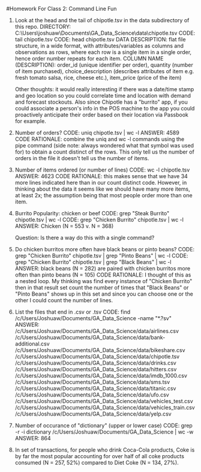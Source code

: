 #Homework For Class 2: Command Line Fun


1) Look at the head and the tail of chipotle.tsv in the data subdirectory of this repo.
	DIRECTORY: C:\Users\joshuaw\Documents\GA_Data_Science\data\chipotle.tsv
	CODE: tail chipotle.tsv
	CODE: head chipotle.tsv
	DATA DESCRIPTION: flat file structure, in a wide format, with attributes/variables as columns and observations as rows, where each row is a single item in a single order, hence order number repeats for each item. 
	COLUMN NAME (DESCRIPTION): order_id (unique identifier per order), quantity (number of item purchased), choice_description (describes attributes of item e.g. fresh tomato salsa, rice, cheese etc.), item_price (price of the item)

	Other thoughts: it would really interesting if there was a date/time stamp and geo location so you could correlate time and location with demand and forecast stockouts. Also since Chipotle has a "burrito" app, if you could associate a person's info in the POS machine to the app you could proactively anticipate their order based on their location via Passbook for example. 
2) Number of orders? 
	CODE: uniq chipotle.tsv | wc -l
	ANSWER: 4589
	CODE RATIONALE: combine the uniq and wc -l commands using the pipe command (side note: always wondered what that symbol was used for) to obtain a count distinct of the rows. This only tell us the number of orders in the file it doesn't tell us the number of items. 
3) Number of items ordered (or number of lines)
	CODE: wc -l chipotle.tsv
	ANSWER: 4623
	CODE RATIONALE: this makes sense that we have 34 more lines indicated here than in our count distinct code. However, in thinking about the data it seems like we should have many more items, at least 2x; the assumption being that most people order more than one item.
4) Burrito Popularity: chicken or beef
	CODE: grep "Steak Burrito" chipotle.tsv | wc -l
	CODE: grep "Chicken Burrito" chipotle.tsv | wc -l 
	ANSWER: Chicken (N = 553 v. N = 368)

	Question: Is there a way do this with a single command? 
5) Do chicken burritos more often have black beans or pinto beans?
	CODE: grep "Chicken Burrito" chipotle.tsv | grep "Pinto Beans" | wc -l
	CODE: grep "Chicken Burrito" chipotle.tsv | grep "Black Beans" | wc -l
	ANSWER: black beans (N = 282) are paired with chicken burritos more often than pinto beans (N = 105)
	CODE RATIONALE: I thought of this as a nested loop. My thinking was find every instance of "Chicken Burrito" then in that result set count the number of times that "Black Beans" or "Pinto Beans" shows up in this set and since you can choose one or the other I could count the number of lines.
6) List the files that end in .csv or .tsv 
	CODE: find /c/Users/Joshuaw/Documents/GA_Data_Science -name "*.?sv"
	ANSWER: 
		/c/Users/Joshuaw/Documents/GA_Data_Science/data/airlines.csv
		/c/Users/Joshuaw/Documents/GA_Data_Science/data/bank-additional.csv
		/c/Users/Joshuaw/Documents/GA_Data_Science/data/bikeshare.csv
		/c/Users/Joshuaw/Documents/GA_Data_Science/data/chipotle.tsv
		/c/Users/Joshuaw/Documents/GA_Data_Science/data/drinks.csv
		/c/Users/Joshuaw/Documents/GA_Data_Science/data/hitters.csv
		/c/Users/Joshuaw/Documents/GA_Data_Science/data/imdb_1000.csv
		/c/Users/Joshuaw/Documents/GA_Data_Science/data/sms.tsv
		/c/Users/Joshuaw/Documents/GA_Data_Science/data/titanic.csv
		/c/Users/Joshuaw/Documents/GA_Data_Science/data/ufo.csv
		/c/Users/Joshuaw/Documents/GA_Data_Science/data/vehicles_test.csv
		/c/Users/Joshuaw/Documents/GA_Data_Science/data/vehicles_train.csv
		/c/Users/Joshuaw/Documents/GA_Data_Science/data/yelp.csv

7) Number of occurance of "dictionary" (upper or lower case)
	CODE: grep -r -i dictionary /c/Users/Joshuaw/Documents/GA_Data_Science | wc -w
	ANSWER: 864

8) In set of transactions, for people who drink Coca-Cola products, Coke is by far the most popular accounting for over half of all coke products consumed (N = 257, 52%) compared to Diet Coke (N = 134, 27%).   
